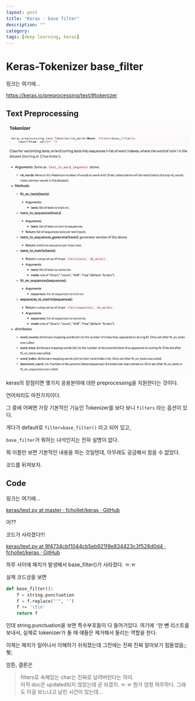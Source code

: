 ```yaml
---
layout: post
title: "Keras - base filter"
description: ""
category:
tags: [deep learning, keras]
---
```

# Keras-Tokenizer base_filter

링크는 여기에…

https://keras.io/preprocessing/text/#tokenizer

## Text Preprocessing
![](/assets/2017-01-12-Keras_-_Tokenizer_base_filter/F860E347-15C1-40A8-A51B-14E3243D3D70.png)

keras의 장점이면 몇가지 응용분야에 대한 preprocessing을 지원한다는 것이다.  

언어처리도 마찬가지이다.  

그 중에 어쩌면 가장 기본적인 기능인 Tokenizer를 보다 보니 `filters` 라는 옵션이 있다. 

게다가 default로 `filter=base_filter()` 라고 되어 있고, 

`base_filter`가 뭐하는 녀석인지는 전혀 설명이 없다. 

뭐 이름만 보면 기본적인 내용을 하는 것일텐데, 아무래도 궁금해서 참을 수 없었다.

코드를 뒤져보자.

## Code

링크는 여기에…

[keras/text.py at master · fchollet/keras · GitHub](https://github.com/fchollet/keras/blob/master/keras/preprocessing/text.py)

어??

코드가 사라졌다!!!

[keras/text.py at 9f4734cbf1044cb5eb921f8e834423c3f528d0d4 · fchollet/keras · GitHub](https://github.com/fchollet/keras/blob/9f4734cbf1044cb5eb921f8e834423c3f528d0d4/keras/preprocessing/text.py)

하루 사이에 패치가 발생해서 base_filter()가 사라졌다. ㅠ.ㅠ

실제 코드상을 보면 

```python
def base_filter():
    f = string.punctuation
    f = f.replace("'", '')
    f += '\t\n'
    return f
```

인데 string.punctuation을 보면 특수부호들이 다 들어가있다. 여기에 `’`만 뺀 리스트를 보내서, 실제로 tokenizer가 돌 때 얘들은 제거해서 돌리는 역할을 한다.

이제는 패치가 일어나서 이해하기 쉬워졌는데 그전에는 진짜 진짜 알아보기 힘들었음;;
췟;

암튼, 결론은

> filters로 속해있는 char는 진짜로 날려버린다는 의미.  
> 아직 doc은 updated되지 않았는데 곧 되겠지. ㅠ.ㅠ 뭔가 엄청 허무하다. 그래도 이걸 보느냐고 날린 시간이 있는데…  

